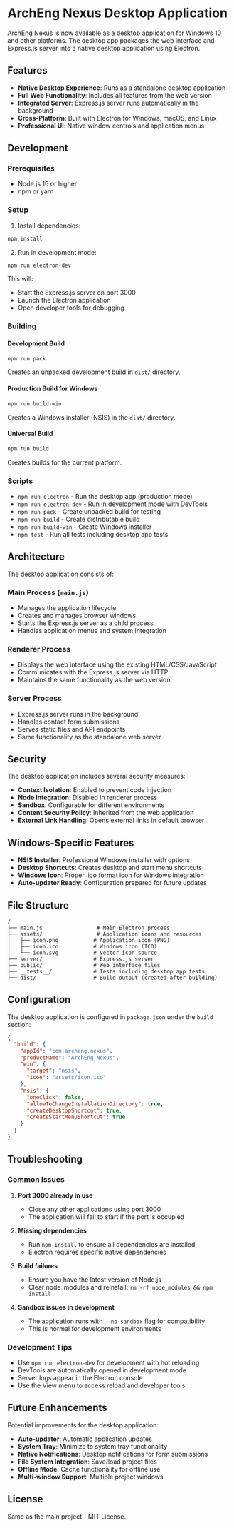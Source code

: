 # ArchEng Nexus Desktop Application

ArchEng Nexus is now available as a desktop application for Windows 10 and other platforms. The desktop app packages the web interface and Express.js server into a native desktop application using Electron.

## Features

- **Native Desktop Experience**: Runs as a standalone desktop application
- **Full Web Functionality**: Includes all features from the web version
- **Integrated Server**: Express.js server runs automatically in the background
- **Cross-Platform**: Built with Electron for Windows, macOS, and Linux
- **Professional UI**: Native window controls and application menus

## Development

### Prerequisites

- Node.js 16 or higher
- npm or yarn

### Setup

1. Install dependencies:
```bash
npm install
```

2. Run in development mode:
```bash
npm run electron-dev
```

This will:
- Start the Express.js server on port 3000
- Launch the Electron application
- Open developer tools for debugging

### Building

#### Development Build
```bash
npm run pack
```
Creates an unpacked development build in `dist/` directory.

#### Production Build for Windows
```bash
npm run build-win
```
Creates a Windows installer (NSIS) in the `dist/` directory.

#### Universal Build
```bash
npm run build
```
Creates builds for the current platform.

### Scripts

- `npm run electron` - Run the desktop app (production mode)
- `npm run electron-dev` - Run in development mode with DevTools
- `npm run pack` - Create unpacked build for testing
- `npm run build` - Create distributable build
- `npm run build-win` - Create Windows installer
- `npm test` - Run all tests including desktop app tests

## Architecture

The desktop application consists of:

### Main Process (`main.js`)
- Manages the application lifecycle
- Creates and manages browser windows
- Starts the Express.js server as a child process
- Handles application menus and system integration

### Renderer Process
- Displays the web interface using the existing HTML/CSS/JavaScript
- Communicates with the Express.js server via HTTP
- Maintains the same functionality as the web version

### Server Process
- Express.js server runs in the background
- Handles contact form submissions
- Serves static files and API endpoints
- Same functionality as the standalone web server

## Security

The desktop application includes several security measures:

- **Context Isolation**: Enabled to prevent code injection
- **Node Integration**: Disabled in renderer process
- **Sandbox**: Configurable for different environments
- **Content Security Policy**: Inherited from the web application
- **External Link Handling**: Opens external links in default browser

## Windows-Specific Features

- **NSIS Installer**: Professional Windows installer with options
- **Desktop Shortcuts**: Creates desktop and start menu shortcuts
- **Windows Icon**: Proper .ico format icon for Windows integration
- **Auto-updater Ready**: Configuration prepared for future updates

## File Structure

```
/
├── main.js                 # Main Electron process
├── assets/                 # Application icons and resources
│   ├── icon.png           # Application icon (PNG)
│   ├── icon.ico           # Windows icon (ICO)
│   └── icon.svg           # Vector icon source
├── server/                # Express.js server
├── public/                # Web interface files
├── __tests__/             # Tests including desktop app tests
└── dist/                  # Build output (created after building)
```

## Configuration

The desktop application is configured in `package.json` under the `build` section:

```json
{
  "build": {
    "appId": "com.archeng.nexus",
    "productName": "ArchEng Nexus",
    "win": {
      "target": "nsis",
      "icon": "assets/icon.ico"
    },
    "nsis": {
      "oneClick": false,
      "allowToChangeInstallationDirectory": true,
      "createDesktopShortcut": true,
      "createStartMenuShortcut": true
    }
  }
}
```

## Troubleshooting

### Common Issues

1. **Port 3000 already in use**
   - Close any other applications using port 3000
   - The application will fail to start if the port is occupied

2. **Missing dependencies**
   - Run `npm install` to ensure all dependencies are installed
   - Electron requires specific native dependencies

3. **Build failures**
   - Ensure you have the latest version of Node.js
   - Clear node_modules and reinstall: `rm -rf node_modules && npm install`

4. **Sandbox issues in development**
   - The application runs with `--no-sandbox` flag for compatibility
   - This is normal for development environments

### Development Tips

- Use `npm run electron-dev` for development with hot reloading
- DevTools are automatically opened in development mode
- Server logs appear in the Electron console
- Use the View menu to access reload and developer tools

## Future Enhancements

Potential improvements for the desktop application:

- **Auto-updater**: Automatic application updates
- **System Tray**: Minimize to system tray functionality  
- **Native Notifications**: Desktop notifications for form submissions
- **File System Integration**: Save/load project files
- **Offline Mode**: Cache functionality for offline use
- **Multi-window Support**: Multiple project windows

## License

Same as the main project - MIT License.